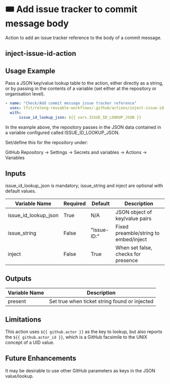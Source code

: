 <!--
SPDX-License-Identifier: Apache-2.0
SPDX-FileCopyrightText: 2025 The Linux Foundation
-->

# 🎟️ Add issue tracker to commit message body

Action to add an issue tracker reference to the body of a commit message.

## inject-issue-id-action

## Usage Example

Pass a JSON key/value lookup table to the action, either directly as a string,
or by passing in the contents of a variable (set either at the repository or
organisation level).

```yaml
- name: "Check/Add commit message issue tracker reference"
  uses: lfit/releng-reusable-workflows/.github/actions/inject-issue-id-action@main
  with:
      issue_id_lookup_json: ${{ vars.ISSUE_ID_LOOKUP_JSON }}
```

In the example above, the repository passes in the JSON data contained in
a variable configured called ISSUE_ID_LOOKUP_JSON.

Set/define this for the repository under:

GitHub Repository -> Settings -> Secrets and variables -> Actions -> Variables

## Inputs

issue_id_lookup_json is mandatory; issue_string and inject are optional
with default values.

<!-- markdownlint-disable MD013 -->

| Variable Name        | Required | Default     | Description                           |
| -------------------- | -------- | ----------- | ------------------------------------- |
| issue_id_lookup_json | True     | N/A         | JSON object of key/value pairs        |
| issue_string         | False    | "Issue-ID:" | Fixed preamble/string to embed/inject |
| inject               | False    | True        | When set false, checks for presence   |

<!-- markdownlint-enable MD013 -->

## Outputs

| Variable Name | Description                                   |
| ------------- | --------------------------------------------- |
| present       | Set true when ticket string found or injected |

## Limitations

This action uses `${{ github.actor }}` as the key to lookup, but also
reports the `${{ github.actor_id }}`, which is a GitHub facsimile to
the UNIX concept of a UID value.

## Future Enhancements

It may be desirable to use other GitHub parameters as keys in the JSON
value/lookup.

